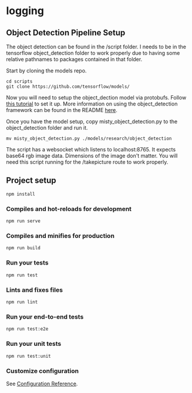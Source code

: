 # logging

## Object Detection Pipeline Setup
The object detection can be found in the /script folder. I needs to be in the
tensorflow object_detection folder to work properly due to having some relative pathnames
to packages contained in that folder. 

Start by cloning the models repo.
```
cd scripts
git clone https://github.com/tensorflow/models/
```

Now you will need to setup the object_dection model via protobufs. Follow [this tutorial](https://github.com/tensorflow/models/blob/master/research/object_detection/g3doc/installation.md) to set it up. More information on using the object_detection framework can be found in the README [here](https://github.com/tensorflow/models/tree/master/research/object_detection).

Once you have the model setup, copy misty_object_detection.py to the object_detection folder and run it.
```
mv misty_object_detection.py ./models/research/object_detection
```

The script has a websocket which listens to localhost:8765. It expects base64 rgb image data. Dimensions of the image don't matter. You will need this script running for the /takepicture route to work properly.

## Project setup
```
npm install
```

### Compiles and hot-reloads for development
```
npm run serve
```

### Compiles and minifies for production
```
npm run build
```

### Run your tests
```
npm run test
```

### Lints and fixes files
```
npm run lint
```

### Run your end-to-end tests
```
npm run test:e2e
```

### Run your unit tests
```
npm run test:unit
```

### Customize configuration
See [Configuration Reference](https://cli.vuejs.org/config/).
